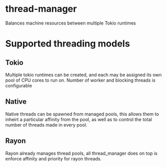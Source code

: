 # thread-manager
Balances machine resources between multiple Tokio runtimes

# Supported threading models
## Tokio
Multiple tokio runtimes can be created, and each may be assigned its own pool of CPU cores to run on.
Number of worker and blocking threads is configurable

## Native
Native threads can be spawned from managed pools, this allows them to inheirt a particular affinity from the pool, as well as to
control the total number of threads made in every pool.

## Rayon
Rayon already manages thread pools, all thread_manager does on top is enforce affinity and priority for rayon threads.

